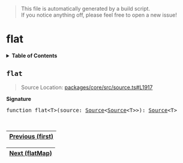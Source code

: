 > This file is automatically generated by a build script.<br>If you notice anything off, please feel free to open a new issue!

# flat

<details><summary><b>Table of Contents</b></summary>

1. [<code>flat</code>](#flat)</details>

## <a name="flat"></a><code>flat</code>

> Source Location: [packages\/core\/src\/source.ts#L1917](..\/..\/packages\/core\/src\/source.ts#L1917)

<b>Signature</b>

<pre>function flat&lt;T&gt;(source: <a href="../03-api-source/00-Source.md#Source-Interface">Source</a>&lt;<a href="../03-api-source/00-Source.md#Source-Interface">Source</a>&lt;T&gt;&gt;): <a href="../03-api-source/00-Source.md#Source-Interface">Source</a>&lt;T&gt;</pre><br>

| [Previous \(first\)](031-first.md#readme) |
| --- |

<div align="right">

| [Next \(flatMap\)](033-flatMap.md#readme) |
| --- |
</div>
